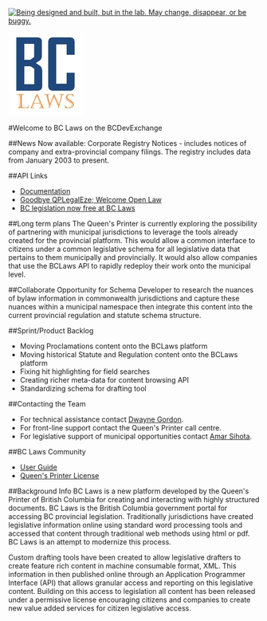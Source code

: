 <!--- 
# Header 1 text will be used for the project title
text following will be rendered as normal text paragraph
## Header 2 text will show as Section Headers (which contain groupings of Header 3's
text following will be rendered as normal text paragraph
### Header 3 text will show as Sub-Section Headers
text following will be rendered as normal text paragraph
---> 

<a rel="Exploration" href="https://github.com/BCDevExchange/docs/blob/master/discussion/projectstates.md"><img alt="Being designed and built, but in the lab. May change, disappear, or be buggy." style="border-width:0" src="https://bcdevexchange.org/badge/2.svg" title="Being designed and built, but in the lab. May change, disappear, or be buggy." /></a>

![BC Laws Logo](https://raw.githubusercontent.com/BCDevExchange/BCDevExchange-Programs/master/Programs/Logos/bclaws.jpg)

#Welcome to BC Laws on the BCDevExchange

<!---[row start]---> 

<!---[col start]--->

##News
Now available: Corporate Registry Notices - includes notices of company and extra-provincial company filings. The registry includes data from January 2003 to present.

<!---[col end]--->

<!---[col start]--->

##API Links
- [Documentation](http://www.bclaws.ca/civix/template/complete/api/index.html)
- [Goodbye QPLegalEze; Welcome Open Law](http://www.slaw.ca/2014/04/23/goodbye-qplegaleze-welcome-open-law/)
- [BC legislation now free at BC Laws](http://blogs.library.uvic.ca/index.php/lawlibnews/bc-legislation-now-free-at)

<!---[col end]--->

<!---[row end]---> 

##Long term plans
The Queen's Printer is currently exploring the possibility of partnering with municipal jurisdictions to leverage the tools already created for the provincial platform. This would allow a common interface to citizens under a common legislative schema for all legislative data that pertains to them municipally and provincially. It would also allow companies that use the BCLaws API to rapidly redeploy their work onto the municipal level.

<!---[row start]---> 

<!---[col start]--->

##Collaborate
Opportunity for Schema Developer to research the nuances of bylaw information in commonwealth jurisdictions and capture these nuances within a municipal namespace then integrate this content into the current provincial regulation and statute schema structure.

<!---[col end]--->

<!---[col start]--->

##Sprint/Product Backlog
- Moving Proclamations content onto the BCLaws platform
- Moving historical Statute and Regulation content onto the BCLaws platform
- Fixing hit highlighting for field searches
- Creating richer meta-data for content browsing API
- Standardizing schema for drafting tool

<!---[col end]--->

<!---[row end]---> 

<!---[row start]--->

<!---[col start]--->

##Contacting the Team
- For technical assistance contact [Dwayne Gordon](mailto:dwayne.gordon@gov.bc.ca).
- For front-line support contact the Queen's Printer call centre.
- For legislative support of municipal opportunities contact [Amar Sihota](mailto:amar.sihota@gov.bc.ca).

<!---[col end]--->

<!---[col start]--->

##BC Laws Community
- [User Guide](http://www.bclaws.ca/UserGuide.pdf)
- [Queen's Printer License](http://www.bclaws.ca/standards/2014/QP-License_1.0.html)
 
<!---[col end]--->

<!---[row end]---> 

##Background Info
BC Laws is a new platform developed by the Queen's Printer of British Columbia for creating and interacting with highly structured documents.
BC Laws is the British Columbia government portal for accessing BC provincial legislation. Traditionally jurisdictions have created  legislative information online using standard word processing tools and accessed that content through traditional web methods using html or pdf. BC Laws is an attempt to modernize this process.
 
Custom drafting tools have been created to allow legislative drafters to create feature rich content in machine consumable format, XML. This information in then published online through an Application Programmer Interface (API) that allows granular access and reporting on this legislative content. Building on this access to legislation all content has been released under a permissive license encouraging citizens and companies to create new value added services for citizen legislative access.


